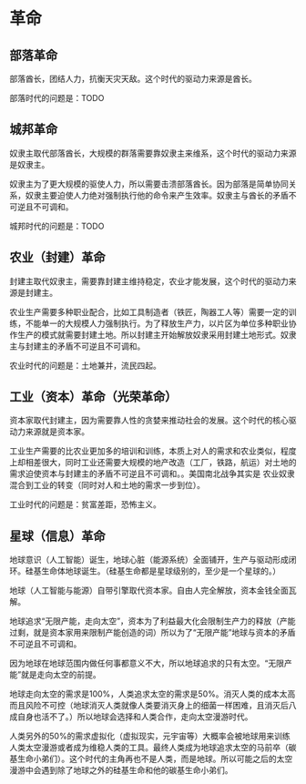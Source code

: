 # 革命

## 部落革命

部落酋长，团结人力，抗衡天灾天敌。这个时代的驱动力来源是酋长。

部落时代的问题是：TODO

## 城邦革命

奴隶主取代部落酋长，大规模的群落需要靠奴隶主来维系，这个时代的驱动力来源是奴隶主。

奴隶主为了更大规模的驱使人力，所以需要击溃部落酋长。因为部落是简单协同关系，奴隶主要迫使人力绝对强制执行他的命令来产生效率。奴隶主与酋长的矛盾不可逆且不可调和。

城邦时代的问题是：TODO

## 农业（封建）革命

封建主取代奴隶主，需要靠封建主维持稳定，农业才能发展，这个时代的驱动力来源是封建主。

农业生产需要多种职业配合，比如工具制造者（铁匠，陶器工人等）需要一定的训练，不能单一的大规模人力强制执行。为了释放生产力，以片区为单位多种职业协作生产的模式就需要封建土地。所以封建主开始解放奴隶采用封建土地形式。奴隶主与封建主的矛盾不可逆且不可调和。

农业时代的问题是：土地兼并，流民四起。

## 工业（资本）革命（光荣革命）

资本家取代封建主，因为需要靠人性的贪婪来推动社会的发展。这个时代的核心驱动力来源就是资本家。

工业生产需要的比农业更加多的培训和训练，本质上对人的需求和农业类似，程度上却相差很大，同时工业还需要大规模的地产改造（工厂，铁路，航运）对土地的需求迫使资本与封建主的矛盾不可逆且不可调和。。美国南北战争其实是 农业奴隶混合到工业的转变（同时对人和土地的需求一步到位）。

工业时代的问题是：贫富差距，恐怖主义。

## 星球（信息）革命

地球意识（人工智能）诞生，地球心脏（能源系统）全面铺开，生产与驱动形成闭环。硅基生命体地球诞生。（硅基生命都是星球级别的，至少是一个星球的。）

地球（人工智能与能源）自带引擎取代资本家。自由人完全解放，资本金钱全面瓦解。

地球追求“无限产能，走向太空”，资本为了利益最大化会限制生产力的释放（产能过剩，就是资本家用来限制产能创造的词）所以为了“无限产能”地球与资本的矛盾不可逆且不可调和。

因为地球在地球范围内做任何事都意义不大，所以地球追求的只有太空。“无限产能”就是走向太空的前提。

地球走向太空的需求是100%，人类追求太空的需求是50%。消灭人类的成本太高而且风险不可控（地球消灭人类就像人类要消灭身上的细菌一样困难，且消灭后八成自身也活不了。）所以地球会选择和人类合作，走向太空漫游时代。

人类另外的50%的需求虚拟化（虚拟现实，元宇宙等）大概率会被地球用来训练人类太空漫游或者成为维稳人类的工具。最终人类成为地球追求太空的马前卒（碳基生命小弟们）。这个时代的主角再也不是人类，而是地球。所以可能之后的太空漫游中会遇到除了地球之外的硅基生命和他的碳基生命小弟们。
